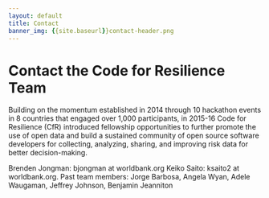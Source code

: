 ```yaml
---
layout: default
title: Contact
banner_img: {{site.baseurl}}contact-header.png
---
```


Contact the Code for Resilience Team
====================================

Building on the momentum established in 2014 through 10 hackathon events in 8 countries that engaged over 1,000 participants, in 2015-16 Code for Resilience (CfR) introduced fellowship opportunities to further promote the use of open data and build a sustained community of open source software developers for collecting, analyzing, sharing, and improving risk data for better decision-making.

Brenden Jongman: bjongman at worldbank.org Keiko Saito: ksaito2 at worldbank.org.
Past team members: Jorge Barbosa, Angela Wyan, Adele Waugaman, Jeffrey Johnson, Benjamin Jeanniton 







